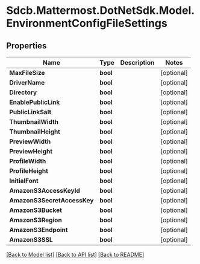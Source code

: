 # Sdcb.Mattermost.DotNetSdk.Model.EnvironmentConfigFileSettings
## Properties

Name | Type | Description | Notes
------------ | ------------- | ------------- | -------------
**MaxFileSize** | **bool** |  | [optional] 
**DriverName** | **bool** |  | [optional] 
**Directory** | **bool** |  | [optional] 
**EnablePublicLink** | **bool** |  | [optional] 
**PublicLinkSalt** | **bool** |  | [optional] 
**ThumbnailWidth** | **bool** |  | [optional] 
**ThumbnailHeight** | **bool** |  | [optional] 
**PreviewWidth** | **bool** |  | [optional] 
**PreviewHeight** | **bool** |  | [optional] 
**ProfileWidth** | **bool** |  | [optional] 
**ProfileHeight** | **bool** |  | [optional] 
**InitialFont** | **bool** |  | [optional] 
**AmazonS3AccessKeyId** | **bool** |  | [optional] 
**AmazonS3SecretAccessKey** | **bool** |  | [optional] 
**AmazonS3Bucket** | **bool** |  | [optional] 
**AmazonS3Region** | **bool** |  | [optional] 
**AmazonS3Endpoint** | **bool** |  | [optional] 
**AmazonS3SSL** | **bool** |  | [optional] 

[[Back to Model list]](../README.md#documentation-for-models) [[Back to API list]](../README.md#documentation-for-api-endpoints) [[Back to README]](../README.md)

